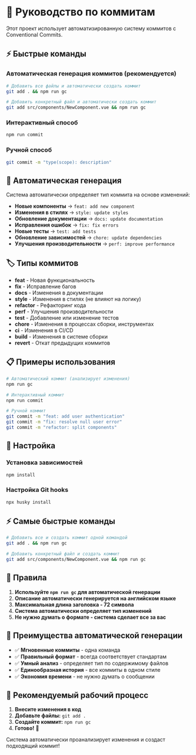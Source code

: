 # 🚀 Руководство по коммитам

Этот проект использует автоматизированную систему коммитов с Conventional Commits.

## ⚡ Быстрые команды

### Автоматическая генерация коммитов (рекомендуется)
```bash
# Добавить все файлы и автоматически создать коммит
git add . && npm run gc

# Добавить конкретный файл и автоматически создать коммит
git add src/components/NewComponent.vue && npm run gc
```

### Интерактивный способ
```bash
npm run commit
```

### Ручной способ
```bash
git commit -m "type(scope): description"
```

## 🤖 Автоматическая генерация

Система автоматически определяет тип коммита на основе изменений:

- **Новые компоненты** → `feat: add new component`
- **Изменения в стилях** → `style: update styles`
- **Обновление документации** → `docs: update documentation`
- **Исправления ошибок** → `fix: fix errors`
- **Новые тесты** → `test: add tests`
- **Обновление зависимостей** → `chore: update dependencies`
- **Улучшения производительности** → `perf: improve performance`

## 🏷️ Типы коммитов

- **feat** - Новая функциональность
- **fix** - Исправление багов
- **docs** - Изменения в документации
- **style** - Изменения в стилях (не влияют на логику)
- **refactor** - Рефакторинг кода
- **perf** - Улучшения производительности
- **test** - Добавление или изменение тестов
- **chore** - Изменения в процессах сборки, инструментах
- **ci** - Изменения в CI/CD
- **build** - Изменения в системе сборки
- **revert** - Откат предыдущих коммитов

## 📋 Примеры использования

```bash
# Автоматический коммит (анализирует изменения)
npm run gc

# Интерактивный коммит
npm run commit

# Ручной коммит
git commit -m "feat: add user authentication"
git commit -m "fix: resolve null user error"
git commit -m "refactor: split components"
```

## 🔧 Настройка

### Установка зависимостей
```bash
npm install
```

### Настройка Git hooks
```bash
npx husky install
```

## ⚡ Самые быстрые команды

```bash
# Добавить все и создать коммит одной командой
git add . && npm run gc

# Добавить конкретный файл и создать коммит
git add src/components/NewComponent.vue && npm run gc
```

## 🚨 Правила

1. **Используйте `npm run gc` для автоматической генерации**
2. **Описание автоматически генерируется на английском языке**
3. **Максимальная длина заголовка - 72 символа**
4. **Система автоматически определяет тип изменений**
5. **Не нужно думать о формате - система сделает все за вас**

## 🎯 Преимущества автоматической генерации

- ✅ **Мгновенные коммиты** - одна команда
- ✅ **Правильный формат** - всегда соответствует стандартам
- ✅ **Умный анализ** - определяет тип по содержимому файлов
- ✅ **Единообразная история** - все коммиты в одном стиле
- ✅ **Экономия времени** - не нужно думать о сообщении

## 🚀 Рекомендуемый рабочий процесс

1. **Внесите изменения в код**
2. **Добавьте файлы:** `git add .`
3. **Создайте коммит:** `npm run gc`
4. **Готово!** 🤖

Система автоматически проанализирует изменения и создаст подходящий коммит! 